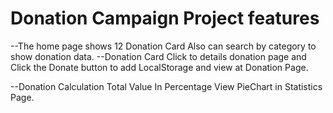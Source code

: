 # Donation Campaign Project features

--The home page shows 12 Donation Card Also can search by category to show donation data.
--Donation Card Click to details donation page and Click the Donate button to add LocalStorage and view at Donation Page.

--Donation Calculation Total Value In Percentage View PieChart in Statistics Page.
